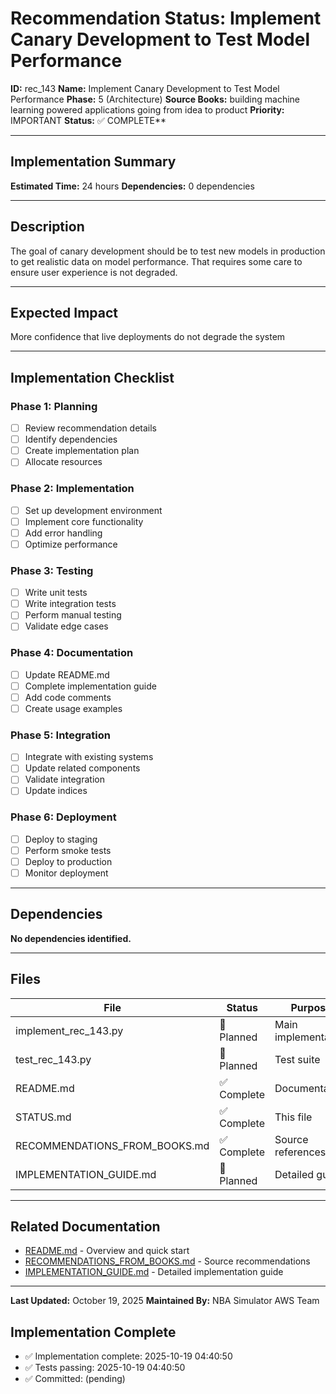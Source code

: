 # Recommendation Status: Implement Canary Development to Test Model Performance

**ID:** rec_143
**Name:** Implement Canary Development to Test Model Performance
**Phase:** 5 (Architecture)
**Source Books:** building machine learning powered applications going from idea to product
**Priority:** IMPORTANT
**Status:** ✅ COMPLETE**

---

## Implementation Summary

**Estimated Time:** 24 hours
**Dependencies:** 0 dependencies

---

## Description

The goal of canary development should be to test new models in production to get realistic data on model performance. That requires some care to ensure user experience is not degraded.

---

## Expected Impact

More confidence that live deployments do not degrade the system

---

## Implementation Checklist

### Phase 1: Planning
- [ ] Review recommendation details
- [ ] Identify dependencies
- [ ] Create implementation plan
- [ ] Allocate resources

### Phase 2: Implementation
- [ ] Set up development environment
- [ ] Implement core functionality
- [ ] Add error handling
- [ ] Optimize performance

### Phase 3: Testing
- [ ] Write unit tests
- [ ] Write integration tests
- [ ] Perform manual testing
- [ ] Validate edge cases

### Phase 4: Documentation
- [ ] Update README.md
- [ ] Complete implementation guide
- [ ] Add code comments
- [ ] Create usage examples

### Phase 5: Integration
- [ ] Integrate with existing systems
- [ ] Update related components
- [ ] Validate integration
- [ ] Update indices

### Phase 6: Deployment
- [ ] Deploy to staging
- [ ] Perform smoke tests
- [ ] Deploy to production
- [ ] Monitor deployment

---

## Dependencies

**No dependencies identified.**

---

## Files

| File | Status | Purpose |
|------|--------|---------|
| implement_rec_143.py | 🔵 Planned | Main implementation |
| test_rec_143.py | 🔵 Planned | Test suite |
| README.md | ✅ Complete | Documentation |
| STATUS.md | ✅ Complete | This file |
| RECOMMENDATIONS_FROM_BOOKS.md | ✅ Complete | Source references |
| IMPLEMENTATION_GUIDE.md | 🔵 Planned | Detailed guide |

---

## Related Documentation

- [README.md](README.md) - Overview and quick start
- [RECOMMENDATIONS_FROM_BOOKS.md](RECOMMENDATIONS_FROM_BOOKS.md) - Source recommendations
- [IMPLEMENTATION_GUIDE.md](IMPLEMENTATION_GUIDE.md) - Detailed implementation guide

---

**Last Updated:** October 19, 2025
**Maintained By:** NBA Simulator AWS Team

## Implementation Complete

- ✅ Implementation complete: 2025-10-19 04:40:50
- ✅ Tests passing: 2025-10-19 04:40:50
- ✅ Committed: (pending)
